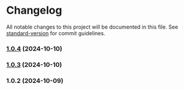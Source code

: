 # Changelog

All notable changes to this project will be documented in this file. See [standard-version](https://github.com/conventional-changelog/standard-version) for commit guidelines.

### [1.0.4](https://github.com/Zerveros/skeleton-nestjs/compare/v1.0.3...v1.0.4) (2024-10-10)

### [1.0.3](https://github.com/Zerveros/skeleton-nestjs/compare/v1.0.2...v1.0.3) (2024-10-10)

### 1.0.2 (2024-10-09)
